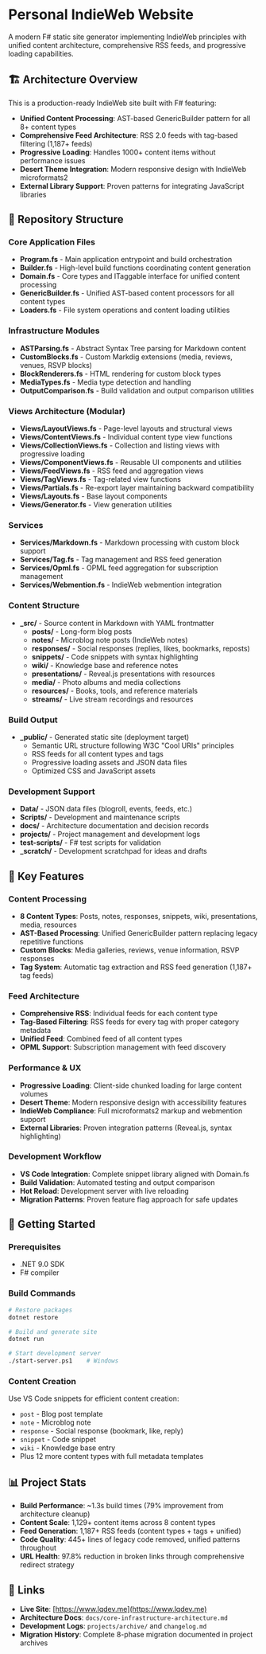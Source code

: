 # Personal IndieWeb Website

A modern F# static site generator implementing IndieWeb principles with unified content architecture, comprehensive RSS feeds, and progressive loading capabilities.

## 🏗️ Architecture Overview

This is a production-ready IndieWeb site built with F# featuring:
- **Unified Content Processing**: AST-based GenericBuilder pattern for all 8+ content types
- **Comprehensive Feed Architecture**: RSS 2.0 feeds with tag-based filtering (1,187+ feeds)
- **Progressive Loading**: Handles 1000+ content items without performance issues
- **Desert Theme Integration**: Modern responsive design with IndieWeb microformats2
- **External Library Support**: Proven patterns for integrating JavaScript libraries

## 📂 Repository Structure

### Core Application Files
- **Program.fs** - Main application entrypoint and build orchestration
- **Builder.fs** - High-level build functions coordinating content generation
- **Domain.fs** - Core types and ITaggable interface for unified content processing
- **GenericBuilder.fs** - Unified AST-based content processors for all content types
- **Loaders.fs** - File system operations and content loading utilities

### Infrastructure Modules
- **ASTParsing.fs** - Abstract Syntax Tree parsing for Markdown content
- **CustomBlocks.fs** - Custom Markdig extensions (media, reviews, venues, RSVP blocks)
- **BlockRenderers.fs** - HTML rendering for custom block types
- **MediaTypes.fs** - Media type detection and handling
- **OutputComparison.fs** - Build validation and output comparison utilities

### Views Architecture (Modular)
- **Views/LayoutViews.fs** - Page-level layouts and structural views
- **Views/ContentViews.fs** - Individual content type view functions
- **Views/CollectionViews.fs** - Collection and listing views with progressive loading
- **Views/ComponentViews.fs** - Reusable UI components and utilities
- **Views/FeedViews.fs** - RSS feed and aggregation views
- **Views/TagViews.fs** - Tag-related view functions
- **Views/Partials.fs** - Re-export layer maintaining backward compatibility
- **Views/Layouts.fs** - Base layout components
- **Views/Generator.fs** - View generation utilities

### Services
- **Services/Markdown.fs** - Markdown processing with custom block support
- **Services/Tag.fs** - Tag management and RSS feed generation
- **Services/Opml.fs** - OPML feed aggregation for subscription management
- **Services/Webmention.fs** - IndieWeb webmention integration

### Content Structure
- **_src/** - Source content in Markdown with YAML frontmatter
  - **posts/** - Long-form blog posts
  - **notes/** - Microblog note posts (IndieWeb notes)
  - **responses/** - Social responses (replies, likes, bookmarks, reposts)
  - **snippets/** - Code snippets with syntax highlighting
  - **wiki/** - Knowledge base and reference notes
  - **presentations/** - Reveal.js presentations with resources
  - **media/** - Photo albums and media collections
  - **resources/** - Books, tools, and reference materials
  - **streams/** - Live stream recordings and resources

### Build Output
- **_public/** - Generated static site (deployment target)
  - Semantic URL structure following W3C "Cool URIs" principles
  - RSS feeds for all content types and tags
  - Progressive loading assets and JSON data files
  - Optimized CSS and JavaScript assets

### Development Support
- **Data/** - JSON data files (blogroll, events, feeds, etc.)
- **Scripts/** - Development and maintenance scripts
- **docs/** - Architecture documentation and decision records
- **projects/** - Project management and development logs
- **test-scripts/** - F# test scripts for validation
- **_scratch/** - Development scratchpad for ideas and drafts

## 🔧 Key Features

### Content Processing
- **8 Content Types**: Posts, notes, responses, snippets, wiki, presentations, media, resources
- **AST-Based Processing**: Unified GenericBuilder pattern replacing legacy repetitive functions
- **Custom Blocks**: Media galleries, reviews, venue information, RSVP responses
- **Tag System**: Automatic tag extraction and RSS feed generation (1,187+ tag feeds)

### Feed Architecture
- **Comprehensive RSS**: Individual feeds for each content type
- **Tag-Based Filtering**: RSS feeds for every tag with proper category metadata
- **Unified Feed**: Combined feed of all content types
- **OPML Support**: Subscription management with feed discovery

### Performance & UX
- **Progressive Loading**: Client-side chunked loading for large content volumes
- **Desert Theme**: Modern responsive design with accessibility features
- **IndieWeb Compliance**: Full microformats2 markup and webmention support
- **External Libraries**: Proven integration patterns (Reveal.js, syntax highlighting)

### Development Workflow
- **VS Code Integration**: Complete snippet library aligned with Domain.fs
- **Build Validation**: Automated testing and output comparison
- **Hot Reload**: Development server with live reloading
- **Migration Patterns**: Proven feature flag approach for safe updates

## 🚀 Getting Started

### Prerequisites
- .NET 9.0 SDK
- F# compiler

### Build Commands
```bash
# Restore packages
dotnet restore

# Build and generate site
dotnet run

# Start development server
./start-server.ps1    # Windows
```

### Content Creation
Use VS Code snippets for efficient content creation:
- `post` - Blog post template
- `note` - Microblog note
- `response` - Social response (bookmark, like, reply)
- `snippet` - Code snippet
- `wiki` - Knowledge base entry
- Plus 12 more content types with full metadata templates

## 📊 Project Stats

- **Build Performance**: ~1.3s build times (79% improvement from architecture cleanup)
- **Content Scale**: 1,129+ content items across 8 content types  
- **Feed Generation**: 1,187+ RSS feeds (content types + tags + unified)
- **Code Quality**: 445+ lines of legacy code removed, unified patterns throughout
- **URL Health**: 97.8% reduction in broken links through comprehensive redirect strategy

## 🔗 Links

- **Live Site**: [https://www.lqdev.me](https://www.lqdev.me)
- **Architecture Docs**: `docs/core-infrastructure-architecture.md`
- **Development Logs**: `projects/archive/` and `changelog.md`
- **Migration History**: Complete 8-phase migration documented in project archives